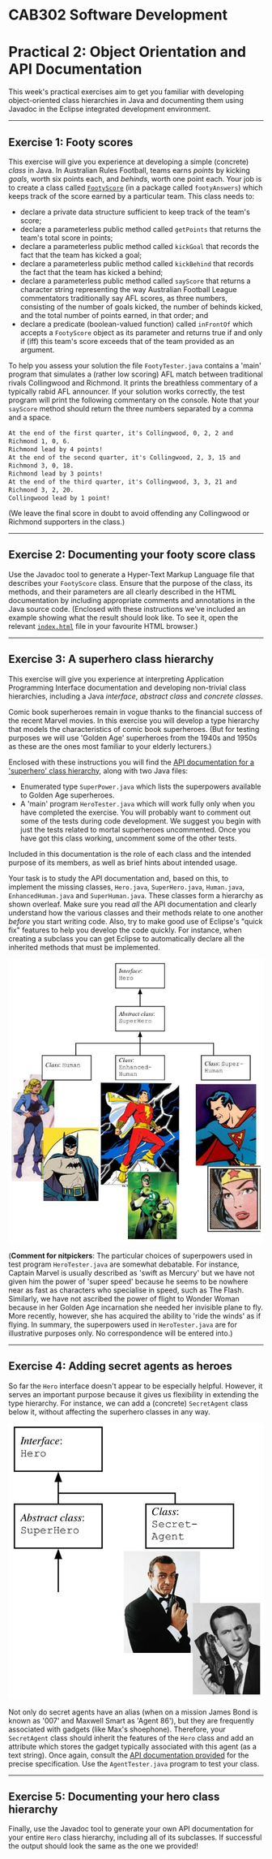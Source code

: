 CAB302 Software Development
===========================

# Practical 2: Object Orientation and API Documentation

This week's practical exercises aim to get you familiar with developing object-oriented class hierarchies in Java and documenting them using Javadoc in the Eclipse integrated development environment.

* * *

## Exercise 1: Footy scores

This exercise will give you experience at developing a simple (concrete) _class_ in Java. In Australian Rules Football, teams earns _points_ by kicking _goals_, worth six points each, and _behinds_, worth one point each. Your job is to create a class called [`FootyScore`](FootyAPI/index.html) (in a package called `footyAnswers`) which keeps track of the score earned by a particular team. This class needs to:

* declare a private data structure sufficient to keep track of the team's score;
* declare a parameterless public method called `getPoints` that returns the team's total score in points;
* declare a parameterless public method called `kickGoal` that records the fact that the team has kicked a goal;
* declare a parameterless public method called `kickBehind` that records the fact that the team has kicked a behind;
* declare a parameterless public method called `sayScore` that returns a character string representing the way Australian Football League commentators traditionally say AFL scores, as three numbers, consisting of the number of goals kicked, the number of behinds kicked, and the total number of points earned, in that order; and
* declare a predicate (boolean-valued function) called `inFrontOf` which accepts a `FootyScore` object as its parameter and returns true if and only if (iff) this team's score exceeds that of the team provided as an argument.

To help you assess your solution the file `FootyTester.java` contains a 'main' program that simulates a (rather low scoring) AFL match between traditional rivals
Collingwood and Richmond. It prints the breathless commentary of a typically rabid AFL announcer. If your solution works correctly, the test program will print the following
commentary on the console. Note that your `sayScore` method should return the three numbers separated by a comma and a space.

    At the end of the first quarter, it's Collingwood, 0, 2, 2 and Richmond 1, 0, 6.
    Richmond lead by 4 points!
    At the end of the second quarter, it's Collingwood, 2, 3, 15 and Richmond 3, 0, 18.
    Richmond lead by 3 points!
    At the end of the third quarter, it's Collingwood, 3, 3, 21 and Richmond 3, 2, 20.
    Collingwood lead by 1 point!

(We leave the final score in doubt to avoid offending any Collingwood or Richmond
supporters in the class.)

* * *

## Exercise 2: Documenting your footy score class

Use the Javadoc tool to generate a Hyper-Text Markup Language file that describes your `FootyScore` class. Ensure that the purpose of the class, its methods, and their parameters are all clearly described in the HTML documentation by including appropriate comments and annotations in the Java source code. (Enclosed with these instructions we've included an example showing what the result should look like. To see it, open the relevant [`index.html`](FootyAPI/index.html) file in your favourite HTML browser.)

* * *

## Exercise 3: A superhero class hierarchy

This exercise will give you experience at interpreting Application Programming Interface documentation and developing non-trivial class hierarchies, including a Java _interface_, _abstract class_ and _concrete classes_.

Comic book superheroes remain in vogue thanks to the financial success of the recent Marvel movies. In this exercise you will develop a type hierarchy that models the characteristics of comic book superheroes. (But for testing purposes we will use 'Golden Age' superheroes from the 1940s and 1950s as these are the ones most familiar to your elderly lecturers.)

Enclosed with these instructions you will find the [API documentation for a 'superhero' class hierarchy](HeroesAPI/index.html), along with two Java files:

* Enumerated type `SuperPower.java` which lists the superpowers available to
Golden Age superheroes.
*  A 'main' program `HeroTester.java` which will work fully only when you have completed the exercise. You will probably want to comment out some of the tests during code development. We suggest you begin with just the tests related to mortal superheroes uncommented. Once you have got this class working, uncomment some of the other tests.

Included in this documentation is the role of each class and the intended purpose of its members, as well as brief hints about intended usage.

Your task is to study the API documentation and, based on this, to implement the missing classes, `Hero.java`, `SuperHero.java`, `Human.java`, `EnhancedHuman.java` and `SuperHuman.java`. These classes form a hierarchy as shown overleaf. Make sure you read _all_ the API documentation and clearly understand how the various classes and their methods relate to one another _before_ you start writing code. Also, try to make good use of Eclipse's "quick fix" features to help you develop the code quickly. For instance, when creating a subclass you can get Eclipse to automatically declare all the inherited methods that must be implemented.

![Hero class hierarchy](imgs/hero.jpg "Hero class hierarchy")

(**Comment for nitpickers**: The particular choices of superpowers used in test program `HeroTester.java` are somewhat debatable. For instance, Captain Marvel is usually described as 'swift as Mercury' but we have not given him the power of 'super speed' because he seems to be nowhere near as fast as characters who specialise in speed, such as The Flash. Similarly, we have not ascribed the power of flight to Wonder Woman because in her Golden Age incarnation she needed her invisible plane to fly. More recently, however, she has acquired the ability to 'ride the winds' as if flying. In summary, the superpowers used in `HeroTester.java` are for illustrative purposes only. No correspondence will be entered into.)

* * *

## Exercise 4: Adding secret agents as heroes

So far the `Hero` interface doesn't appear to be especially helpful. However, it serves an important purpose because it gives us flexibility in extending the type hierarchy. For instance, we can add a (concrete) `SecretAgent` class below it, without affecting the superhero classes in any way.

![Hero class heirarchy extended with SecretAgent](imgs/agent.jpg "Hero class heirarchy extended with SecretAgent")

Not only do secret agents have an alias (when on a mission James Bond is known as '007' and Maxwell Smart as 'Agent 86'), but they are frequently associated with gadgets (like Max's shoephone). Therefore, your `SecretAgent` class should inherit the features of the `Hero` class and add an attribute which stores the gadget typically associated with this agent (as a text string). Once again, consult the [API documentation provided](HeroesAPI/index.html) for the precise specification. Use the `AgentTester.java` program to test your class.

* * *

## Exercise 5: Documenting your hero class hierarchy

Finally, use the Javadoc tool to generate your own API documentation for your entire `Hero` class hierarchy, including all of its subclasses. If successful the output should look the same as the one we provided!

